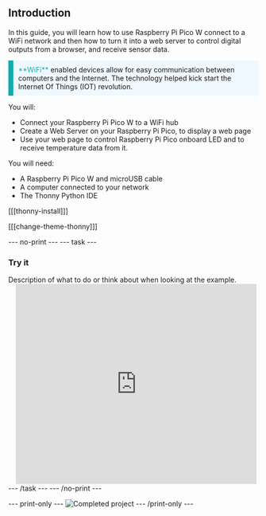 ## Introduction

In this guide, you will learn how to use Raspberry Pi Pico W connect to a WiFi network and then how to turn it into a web server to control digital outputs from a browser, and receive sensor data.

<p style="border-left: solid; border-width:10px; border-color: #0faeb0; background-color: aliceblue; padding: 10px;">
<span style="color: #0faeb0">**WiFi**</span> enabled devices allow for easy communication between computers and the Internet. The technology helped kick start the Internet Of Things (IOT) revolution.
</p>

You will:
+ Connect your Raspberry Pi Pico W to a WiFi hub
+ Create a Web Server on your Raspberry Pi Pico, to display a web page
+ Use your web page to control Raspberry Pi Pico onboard LED and to receive temperature data from it.

You will need:
+ A Raspberry Pi Pico W and microUSB cable
+ A computer connected to your network
+ The Thonny Python IDE

[[[thonny-install]]]

[[[change-theme-thonny]]]

--- no-print ---
--- task ---
### Try it
<div style="display: flex; flex-wrap: wrap">
<div style="flex-basis: 175px; flex-grow: 1">  
Description of what to do or think about when looking at the example.
</div>
<div class="scratch-preview" style="margin-left: 15px;">
  <iframe allowtransparency="true" width="485" height="402" src="https://scratch.mit.edu/projects/embed/485673032/?autostart=false" frameborder="0"></iframe>
</div>
</div>
--- /task ---
--- /no-print ---

--- print-only ---
![Completed project](images/showcase_static.png)
--- /print-only ---
